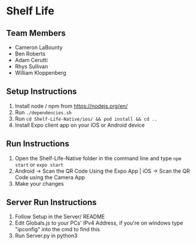 # Shelf Life

## Team Members
- Cameron LaBounty
- Ben Roberts
- Adam Cerutti
- Rhys Sullivan
- William Kloppenberg

## Setup Instructions
1. Install node / npm from https://nodejs.org/en/
2. Run `./dependencies.sh`
3. Run `cd Shelf-Life-Native/ios/ && pod install && cd ..`
4. Install Expo client app on your iOS or Android device

## Run Instructions
1. Open the Shelf-Life-Native folder in the command line and type `npm start` or `expo start`
2. Android -> Scan the QR Code Using the Expo App | iOS -> Scan the QR Code using the Camera App
3. Make your changes

## Server Run Instructions
1. Follow Setup in the Server/ README
2. Edit Globals.js to your PCs' IPv4 Address, if you're on windows type "ipconfig" into the cmd to find this
3. Run Server.py in python3